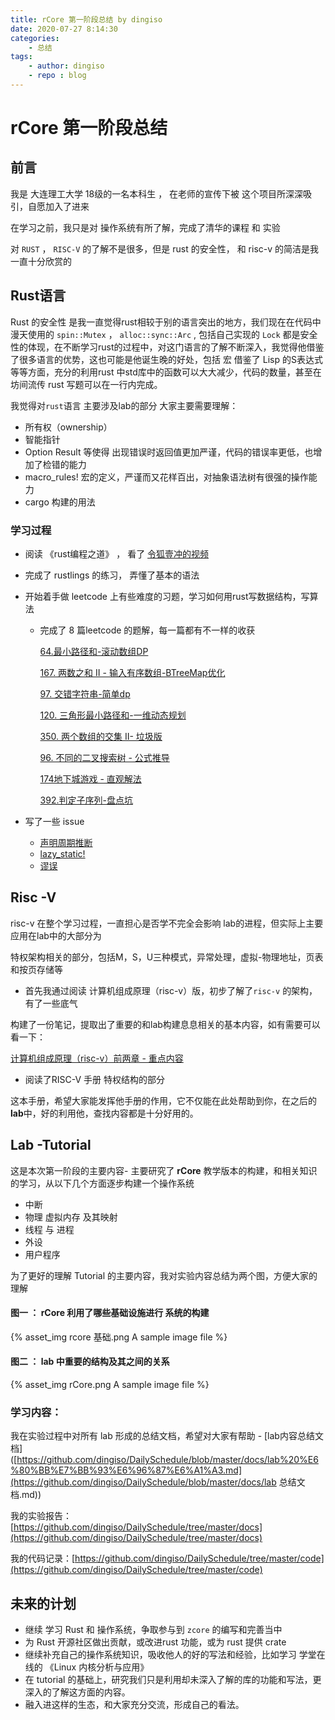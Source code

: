 ```yaml
---
title: rCore 第一阶段总结 by dingiso
date: 2020-07-27 8:14:30
categories:
	- 总结
tags:
	- author: dingiso
	- repo : blog
---
```


# rCore 第一阶段总结

## 前言

我是 大连理工大学 18级的一名本科生 ， 在老师的宣传下被 这个项目所深深吸引，自愿加入了进来

在学习之前，我只是对 操作系统有所了解，完成了清华的课程 和 实验

对 `RUST`  ，  `RISC-V`  的了解不是很多，但是 rust 的安全性， 和 risc-v 的简洁是我一直十分欣赏的



## Rust语言

Rust 的安全性 是我一直觉得rust相较于别的语言突出的地方，我们现在在代码中漫天使用的 `spin::Mutex` ， `alloc::sync::Arc`  , 包括自己实现的 `Lock` 都是安全性的体现，在不断学习rust的过程中，对这门语言的了解不断深入，我觉得他借鉴了很多语言的优势，这也可能是他诞生晚的好处，包括 宏 借鉴了 Lisp 的S表达式等等方面，充分的利用rust 中std库中的函数可以大大减少，代码的数量，甚至在坊间流传 rust 写题可以在一行内完成。

我觉得对`rust`语言 主要涉及lab的部分 大家主要需要理解：

* 所有权（ownership）
* 智能指针
* Option Result 等使得 出现错误时返回值更加严谨，代码的错误率更低，也增加了检错的能力
* macro_rules! 宏的定义，严谨而又花样百出，对抽象语法树有很强的操作能力
* cargo 构建的用法

### 学习过程

* 阅读 《rust编程之道》 ， 看了 [令狐壹冲的视频](https://www.bilibili.com/video/BV1FJ411Y71o?p=2)  

* 完成了 rustlings 的练习， 弄懂了基本的语法

* 开始着手做 leetcode 上有些难度的习题，学习如何用rust写数据结构，写算法

  * 完成了 8 篇leetcode 的题解，每一篇都有不一样的收获

    [64.最小路径和-滚动数组DP](https://leetcode-cn.com/problems/minimum-path-sum/solution/rust-gun-dong-shu-zu-dp-by-dingiso/)

    [167. 两数之和 II - 输入有序数组-BTreeMap优化](https://leetcode-cn.com/problems/two-sum-ii-input-array-is-sorted/solution/btreemap-by-dingiso/)

    [97. 交错字符串-简单dp](https://leetcode-cn.com/problems/interleaving-string/solution/guan-fang-ti-jie-gai-by-dingiso/)

    [120. 三角形最小路径和-一维动态规划](https://leetcode-cn.com/problems/triangle/solution/la-ji-ti-jie-gun-dong-shu-zu-by-dingiso/)

    [350. 两个数组的交集 II- 垃圾版](https://leetcode-cn.com/problems/intersection-of-two-arrays-ii/solution/zui-la-ji-dai-ma-mei-you-zhi-yi-by-dingiso/)

    [96. 不同的二叉搜索树 - 公式推导](https://leetcode-cn.com/problems/unique-binary-search-trees/solution/jie-ti-si-lu-by-dingiso/)

    [174地下城游戏 - 直观解法](https://leetcode-cn.com/problems/dungeon-game/solution/zhi-guan-jie-fa-by-dingiso/)

    [392.判定子序列-盘点坑](https://leetcode-cn.com/problems/is-subsequence/solution/na-xie-ke-neng-yu-dao-de-keng-by-dingiso/)

* 写了一些 issue

  * [声明周期推断 ](https://github.com/rcore-os/rCore-Tutorial/issues/49#issuecomment-656443196)
  * [lazy_static!](https://github.com/rcore-os/rCore-Tutorial/issues/38#issuecomment-654882048)
  * [谬误](https://github.com/rcore-os/rCore-Tutorial/issues/20#issuecomment-654908994)

## Risc -V 

risc-v 在整个学习过程，一直担心是否学不完全会影响 lab的进程，但实际上主要应用在lab中的大部分为

特权架构相关的部分，包括M，S，U三种模式，异常处理，虚拟-物理地址，页表和按页存储等

* 首先我通过阅读 计算机组成原理（risc-v）版，初步了解了`risc-v` 的架构，有了一些底气

构建了一份笔记，提取出了重要的和lab构建息息相关的基本内容，如有需要可以看一下：

[计算机组成原理（risc-v）前两章 - 重点内容]()

* 阅读了RISC-V 手册 特权结构的部分 

这本手册，希望大家能发挥他手册的作用，它不仅能在此处帮助到你，在之后的**lab**中，好的利用他，查找内容都是十分好用的。

## Lab -Tutorial

这是本次第一阶段的主要内容- 主要研究了 **rCore** 教学版本的构建，和相关知识的学习，从以下几个方面逐步构建一个操作系统

* 中断
* 物理 虚拟内存 及其映射
* 线程 与 进程
* 外设
* 用户程序

为了更好的理解 Tutorial 的主要内容，我对实验内容总结为两个图，方便大家的理解

#### 图一 ： rCore 利用了哪些基础设施进行 系统的构建

{% asset_img rcore 基础.png A sample image file %}

#### 图二 ： lab 中重要的结构及其之间的关系

{% asset_img rCore.png A sample image file %}

### 学习内容：

我在实验过程中对所有 lab 形成的总结文档，希望对大家有帮助 -  [lab内容总结文档]([https://github.com/dingiso/DailySchedule/blob/master/docs/lab%20%E6%80%BB%E7%BB%93%E6%96%87%E6%A1%A3.md](https://github.com/dingiso/DailySchedule/blob/master/docs/lab 总结文档.md))

我的实验报告： [https://github.com/dingiso/DailySchedule/tree/master/docs](https://github.com/dingiso/DailySchedule/tree/master/docs)

我的代码记录：[https://github.com/dingiso/DailySchedule/tree/master/code](https://github.com/dingiso/DailySchedule/tree/master/code)

## 未来的计划

* 继续 学习 Rust 和 操作系统，争取参与到 `zcore` 的编写和完善当中
* 为 Rust 开源社区做出贡献，或改进rust 功能，或为 rust 提供 crate
* 继续补充自己的操作系统知识，吸收他人的好的写法和经验，比如学习 学堂在线的 《Linux 内核分析与应用》
* 在 tutorial 的基础上，研究我们只是利用却未深入了解的库的功能和写法，更深入的了解这方面的内容。
* 融入进这样的生态，和大家充分交流，形成自己的看法。